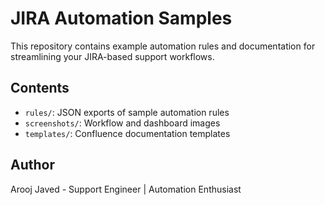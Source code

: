 # JIRA Automation Samples

This repository contains example automation rules and documentation for streamlining your JIRA-based support workflows.

## Contents
- `rules/`: JSON exports of sample automation rules
- `screenshots/`: Workflow and dashboard images
- `templates/`: Confluence documentation templates

## Author
Arooj Javed - Support Engineer | Automation Enthusiast
